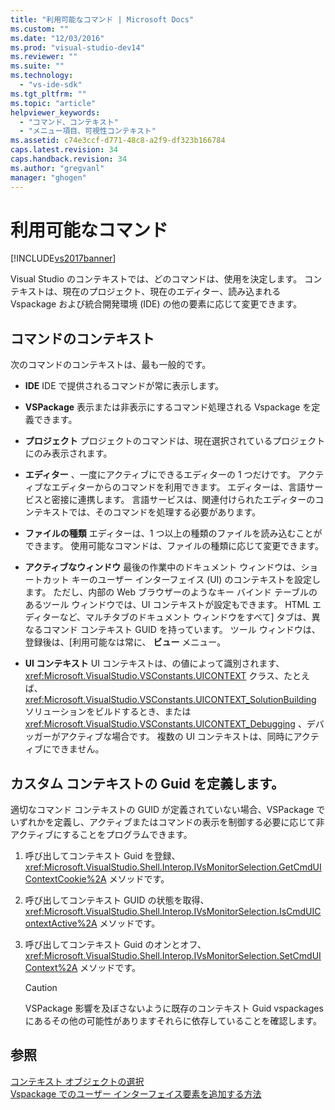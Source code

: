 ```yaml
---
title: "利用可能なコマンド | Microsoft Docs"
ms.custom: ""
ms.date: "12/03/2016"
ms.prod: "visual-studio-dev14"
ms.reviewer: ""
ms.suite: ""
ms.technology: 
  - "vs-ide-sdk"
ms.tgt_pltfrm: ""
ms.topic: "article"
helpviewer_keywords: 
  - "コマンド、コンテキスト"
  - "メニュー項目、可視性コンテキスト"
ms.assetid: c74e3ccf-d771-48c8-a2f9-df323b166784
caps.latest.revision: 34
caps.handback.revision: 34
ms.author: "gregvanl"
manager: "ghogen"
---
```

# 利用可能なコマンド
[!INCLUDE[vs2017banner](../../code-quality/includes/vs2017banner.md)]

Visual Studio のコンテキストでは、どのコマンドは、使用を決定します。 コンテキストは、現在のプロジェクト、現在のエディター、読み込まれる Vspackage および統合開発環境 \(IDE\) の他の要素に応じて変更できます。  
  
## コマンドのコンテキスト  
 次のコマンドのコンテキストは、最も一般的です。  
  
-   **IDE** IDE で提供されるコマンドが常に表示します。  
  
-   **VSPackage** 表示または非表示にするコマンド処理される Vspackage を定義できます。  
  
-   **プロジェクト** プロジェクトのコマンドは、現在選択されているプロジェクトにのみ表示されます。  
  
-   **エディター** 、一度にアクティブにできるエディターの 1 つだけです。 アクティブなエディターからのコマンドを利用できます。 エディターは、言語サービスと密接に連携します。 言語サービスは、関連付けられたエディターのコンテキストでは、そのコマンドを処理する必要があります。  
  
-   **ファイルの種類** エディターは、1 つ以上の種類のファイルを読み込むことができます。 使用可能なコマンドは、ファイルの種類に応じて変更できます。  
  
-   **アクティブなウィンドウ** 最後の作業中のドキュメント ウィンドウは、ショートカット キーのユーザー インターフェイス \(UI\) のコンテキストを設定します。 ただし、内部の Web ブラウザーのようなキー バインド テーブルのあるツール ウィンドウでは、UI コンテキストが設定もできます。 HTML エディターなど、マルチタブのドキュメント ウィンドウをすべて\] タブは、異なるコマンド コンテキスト GUID を持っています。 ツール ウィンドウは、登録後は、\[利用可能なは常に、 **ビュー** メニュー。  
  
-   **UI コンテキスト** UI コンテキストは、の値によって識別されます、 <xref:Microsoft.VisualStudio.VSConstants.UICONTEXT> クラス、たとえば、 <xref:Microsoft.VisualStudio.VSConstants.UICONTEXT_SolutionBuilding> ソリューションをビルドするとき、または <xref:Microsoft.VisualStudio.VSConstants.UICONTEXT_Debugging> 、デバッガーがアクティブな場合です。 複数の UI コンテキストは、同時にアクティブにできません。  
  
## カスタム コンテキストの Guid を定義します。  
 適切なコマンド コンテキストの GUID が定義されていない場合、VSPackage でいずれかを定義し、アクティブまたはコマンドの表示を制御する必要に応じて非アクティブにすることをプログラムできます。  
  
1.  呼び出してコンテキスト Guid を登録、 <xref:Microsoft.VisualStudio.Shell.Interop.IVsMonitorSelection.GetCmdUIContextCookie%2A> メソッドです。  
  
2.  呼び出してコンテキスト GUID の状態を取得、 <xref:Microsoft.VisualStudio.Shell.Interop.IVsMonitorSelection.IsCmdUIContextActive%2A> メソッドです。  
  
3.  呼び出してコンテキスト Guid のオンとオフ、 <xref:Microsoft.VisualStudio.Shell.Interop.IVsMonitorSelection.SetCmdUIContext%2A> メソッドです。  
  
    > [!CAUTION]
    >  VSPackage 影響を及ぼさないように既存のコンテキスト Guid vspackages にあるその他の可能性がありますそれらに依存していることを確認します。  
  
## 参照  
 [コンテキスト オブジェクトの選択](../../extensibility/internals/selection-context-objects.md)   
 [Vspackage でのユーザー インターフェイス要素を追加する方法](../../extensibility/internals/how-vspackages-add-user-interface-elements.md)